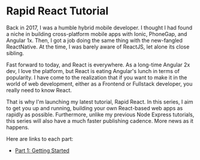 # Rapid React Tutorial

Back in 2017, I was a humble hybrid mobile developer. I thought I had found a niche in building cross-platform mobile apps with Ionic, PhoneGap, and Angular 1x. Then, I got a job doing the same thing with the new-fangled ReactNative. At the time, I was barely aware of ReactJS, let alone its close sibling.

Fast forward to today, and React is everywhere. As a long-time Angular 2x dev, I love the platform, but React is eating Angular's lunch in terms of popularity. I have come to the realization that if you want to make it in the world of web development, either as a Frontend or Fullstack developer, you really need to know React.

That is why I'm launching my latest tutorial, Rapid React. In this series, I aim to get you up and running, building your own React-based web apps as rapidly as possible. Furthermore, unlike my previous Node Express tutorials, this series will also have a much faster publishing cadence. More news as it happens.

Here are links to each part:

* [Part 1: Getting Started](https://github.com/trider/rapid-react-tutorial/tree/main/react-task-tutorial-01 "Getting Started")
  